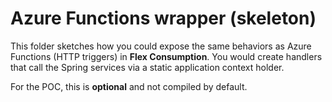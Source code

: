 # Azure Functions wrapper (skeleton)

This folder sketches how you could expose the same behaviors as Azure Functions
(HTTP triggers) in **Flex Consumption**. You would create handlers that call the
Spring services via a static application context holder.

For the POC, this is **optional** and not compiled by default.

